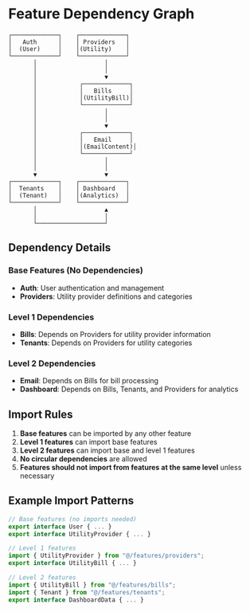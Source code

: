 # Feature Dependency Graph

```
┌─────────────┐    ┌─────────────┐
│   Auth      │    │ Providers   │
│  (User)     │    │(Utility)    │
└─────────────┘    └─────────────┘
       │                   │
       │                   │
       │                   ▼
       │            ┌─────────────┐
       │            │   Bills     │
       │            │(UtilityBill)│
       │            └─────────────┘
       │                   │
       │                   │
       │                   ▼
       │            ┌─────────────┐
       │            │   Email     │
       │            │(EmailContent)│
       │            └─────────────┘
       │                   │
       │                   │
       ▼                   ▼
┌─────────────┐    ┌─────────────┐
│  Tenants    │    │ Dashboard   │
│  (Tenant)   │    │(Analytics)  │
└─────────────┘    └─────────────┘
       │                   ▲
       │                   │
       └───────────────────┘
```

## Dependency Details

### Base Features (No Dependencies)

- **Auth**: User authentication and management
- **Providers**: Utility provider definitions and categories

### Level 1 Dependencies

- **Bills**: Depends on Providers for utility provider information
- **Tenants**: Depends on Providers for utility categories

### Level 2 Dependencies

- **Email**: Depends on Bills for bill processing
- **Dashboard**: Depends on Bills, Tenants, and Providers for analytics

## Import Rules

1. **Base features** can be imported by any other feature
2. **Level 1 features** can import base features
3. **Level 2 features** can import base and level 1 features
4. **No circular dependencies** are allowed
5. **Features should not import from features at the same level** unless necessary

## Example Import Patterns

```typescript
// Base features (no imports needed)
export interface User { ... }
export interface UtilityProvider { ... }

// Level 1 features
import { UtilityProvider } from "@/features/providers";
export interface UtilityBill { ... }

// Level 2 features
import { UtilityBill } from "@/features/bills";
import { Tenant } from "@/features/tenants";
export interface DashboardData { ... }
```
